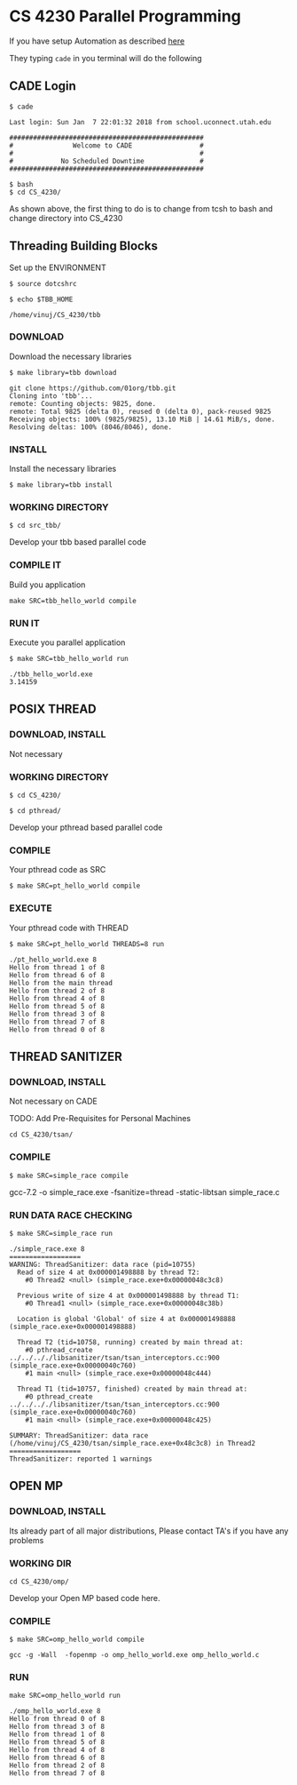 # CS 4230 Parallel Programming

If you have setup Automation as described [here](https://sites.google.com/view/cs4230spring2018/parallel-hardware)

They typing ```cade``` in you terminal will do the following

## CADE Login

```$ cade```

```
Last login: Sun Jan  7 22:01:32 2018 from school.uconnect.utah.edu

#################################################
#               Welcome to CADE                 #
#                                               #
#            No Scheduled Downtime              #
#################################################

$ bash
$ cd CS_4230/
```

As shown above, the first thing to do is to change from tcsh to bash and 
change directory into CS_4230

## Threading Building Blocks

Set up the ENVIRONMENT


```$ source dotcshrc```

```$ echo $TBB_HOME```

```
/home/vinuj/CS_4230/tbb
```

### DOWNLOAD

Download the necessary libraries


```$ make library=tbb download```

```
git clone https://github.com/01org/tbb.git
Cloning into 'tbb'...
remote: Counting objects: 9825, done.
remote: Total 9825 (delta 0), reused 0 (delta 0), pack-reused 9825
Receiving objects: 100% (9825/9825), 13.10 MiB | 14.61 MiB/s, done.
Resolving deltas: 100% (8046/8046), done.
```

### INSTALL

Install the necessary libraries

```$ make library=tbb install```

### WORKING DIRECTORY

```$ cd src_tbb/```

Develop your tbb based parallel code

### COMPILE IT

Build you application

```make SRC=tbb_hello_world compile```
 
### RUN IT

Execute you parallel application

```$ make SRC=tbb_hello_world run```

```
./tbb_hello_world.exe 
3.14159
```

## POSIX THREAD

### DOWNLOAD, INSTALL

Not necessary

### WORKING DIRECTORY

```$ cd CS_4230/```

```$ cd pthread/```

Develop your pthread based parallel code

### COMPILE

Your pthread code as SRC

```$ make SRC=pt_hello_world compile```

### EXECUTE

Your pthread code with THREAD

```$ make SRC=pt_hello_world THREADS=8 run```

```
./pt_hello_world.exe 8
Hello from thread 1 of 8
Hello from thread 6 of 8
Hello from the main thread
Hello from thread 2 of 8
Hello from thread 4 of 8
Hello from thread 5 of 8
Hello from thread 3 of 8
Hello from thread 7 of 8
Hello from thread 0 of 8
```

## THREAD SANITIZER

### DOWNLOAD, INSTALL

Not necessary on CADE

TODO: Add Pre-Requisites for Personal Machines

```cd CS_4230/tsan/```

### COMPILE

```$ make SRC=simple_race compile```

gcc-7.2 -o simple_race.exe -fsanitize=thread -static-libtsan simple_race.c

### RUN DATA RACE CHECKING

```$ make SRC=simple_race run```

```
./simple_race.exe 8
==================
WARNING: ThreadSanitizer: data race (pid=10755)
  Read of size 4 at 0x000001498888 by thread T2:
    #0 Thread2 <null> (simple_race.exe+0x00000048c3c8)

  Previous write of size 4 at 0x000001498888 by thread T1:
    #0 Thread1 <null> (simple_race.exe+0x00000048c38b)

  Location is global 'Global' of size 4 at 0x000001498888 (simple_race.exe+0x000001498888)

  Thread T2 (tid=10758, running) created by main thread at:
    #0 pthread_create ../../.././libsanitizer/tsan/tsan_interceptors.cc:900 (simple_race.exe+0x00000040c760)
    #1 main <null> (simple_race.exe+0x00000048c444)

  Thread T1 (tid=10757, finished) created by main thread at:
    #0 pthread_create ../../.././libsanitizer/tsan/tsan_interceptors.cc:900 (simple_race.exe+0x00000040c760)
    #1 main <null> (simple_race.exe+0x00000048c425)

SUMMARY: ThreadSanitizer: data race (/home/vinuj/CS_4230/tsan/simple_race.exe+0x48c3c8) in Thread2
==================
ThreadSanitizer: reported 1 warnings
```

## OPEN MP

### DOWNLOAD, INSTALL

Its already part of all major distributions,
Please contact TA's if you have any problems

### WORKING DIR

```cd CS_4230/omp/```

Develop your Open MP based code here.

### COMPILE

```$ make SRC=omp_hello_world compile```

```
gcc -g -Wall  -fopenmp -o omp_hello_world.exe omp_hello_world.c
```

### RUN

```make SRC=omp_hello_world run```

```
./omp_hello_world.exe 8
Hello from thread 0 of 8
Hello from thread 3 of 8
Hello from thread 1 of 8
Hello from thread 5 of 8
Hello from thread 4 of 8
Hello from thread 6 of 8
Hello from thread 2 of 8
Hello from thread 7 of 8
```

